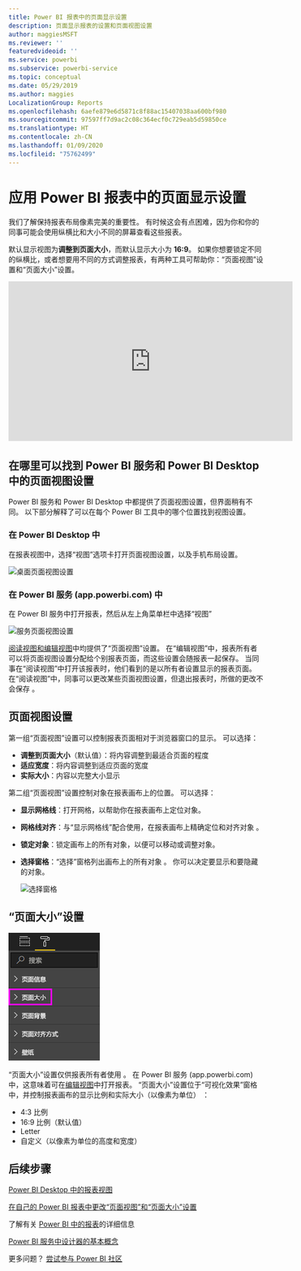 ```yaml
---
title: Power BI 报表中的页面显示设置
description: 页面显示报表的设置和页面视图设置
author: maggiesMSFT
ms.reviewer: ''
featuredvideoid: ''
ms.service: powerbi
ms.subservice: powerbi-service
ms.topic: conceptual
ms.date: 05/29/2019
ms.author: maggies
LocalizationGroup: Reports
ms.openlocfilehash: 6aefe879e6d5871c8f88ac15407038aa600bf980
ms.sourcegitcommit: 97597ff7d9ac2c08c364ecf0c729eab5d59850ce
ms.translationtype: HT
ms.contentlocale: zh-CN
ms.lasthandoff: 01/09/2020
ms.locfileid: "75762499"
---
```

# <a name="apply-page-display-settings-in-a-power-bi-report"></a>应用 Power BI 报表中的页面显示设置
我们了解保持报表布局像素完美的重要性。 有时候这会有点困难，因为你和你的同事可能会使用纵横比和大小不同的屏幕查看这些报表。 

默认显示视图为**调整到页面大小**，而默认显示大小为 **16:9**。 如果你想要锁定不同的纵横比，或者想要用不同的方式调整报表，有两种工具可帮助你：“页面视图”设置和“页面大小”设置。


<iframe width="560" height="315" src="https://www.youtube.com/embed/5tg-OXzxe2g" frameborder="0" allowfullscreen></iframe>


## <a name="where-to-find-page-view-settings-in-the-power-bi-service-and-power-bi-desktop"></a>在哪里可以找到 Power BI 服务和 Power BI Desktop 中的页面视图设置
Power BI 服务和 Power BI Desktop 中都提供了页面视图设置，但界面稍有不同。 以下部分解释了可以在每个 Power BI 工具中的哪个位置找到视图设置。

### <a name="in-power-bi-desktop"></a>在 Power BI Desktop 中
在报表视图中，选择“视图”选项卡打开页面视图设置，以及手机布局设置。 

  ![桌面页面视图设置](media/power-bi-report-display-settings/power-bi-desktop-view-settings.png)

### <a name="in-the-power-bi-service-apppowerbicom"></a>在 Power BI 服务 (app.powerbi.com) 中
在 Power BI 服务中打开报表，然后从左上角菜单栏中选择“视图” 

![服务页面视图设置](media/power-bi-report-display-settings/power-bi-change-page-view.png)

[阅读视图和编辑视图](consumer/end-user-reading-view.md)中均提供了“页面视图”设置。 在“编辑视图”中，报表所有者可以将页面视图设置分配给个别报表页面，而这些设置会随报表一起保存。 当同事在“阅读视图”中打开该报表时，他们看到的是以所有者设置显示的报表页面。 在“阅读视图”中，同事可以更改某些页面视图设置，但退出报表时，所做的更改不会保存   。

## <a name="page-view-settings"></a>页面视图设置
第一组“页面视图”设置可以控制报表页面相对于浏览器窗口的显示。 可以选择：

* **调整到页面大小**（默认值）：将内容调整到最适合页面的程度
* **适应宽度**：将内容调整到适应页面的宽度
* **实际大小**：内容以完整大小显示

第二组“页面视图”设置控制对象在报表画布上的位置。 可以选择：

* **显示网格线**：打开网格，以帮助你在报表画布上定位对象。
* **网格线对齐**：与“显示网格线”配合使用，在报表画布上精确定位和对齐对象  。 
* **锁定对象**：锁定画布上的所有对象，以便可以移动或调整对象。
* **选择窗格**：“选择”窗格列出画布上的所有对象  。 你可以决定要显示和要隐藏的对象。

    ![选择窗格](media/power-bi-report-display-settings/power-bi-selection-pane.png)



## <a name="page-size-settings"></a>“页面大小”设置
![更改“页面大小”设置](media/power-bi-report-display-settings/power-bi-page-size.png)

“页面大小”设置仅供报表所有者使用  。 在 Power BI 服务 (app.powerbi.com) 中，这意味着可在[编辑视图](consumer/end-user-reading-view.md)中打开报表。 “页面大小”设置位于“可视化效果”窗格中，并控制报表画布的显示比例和实际大小（以像素为单位）   ：   

* 4:3 比例
* 16:9 比例（默认值）
* Letter
* 自定义（以像素为单位的高度和宽度）

## <a name="next-steps"></a>后续步骤
[Power BI Desktop 中的报表视图](desktop-report-view.md)

[在自己的 Power BI 报表中更改“页面视图”和“页面大小”设置](consumer/end-user-report-view.md)

了解有关 [Power BI 中的报表](consumer/end-user-reports.md)的详细信息

[Power BI 服务中设计器的基本概念](service-basic-concepts.md)

更多问题？ [尝试参与 Power BI 社区](https://community.powerbi.com/)

